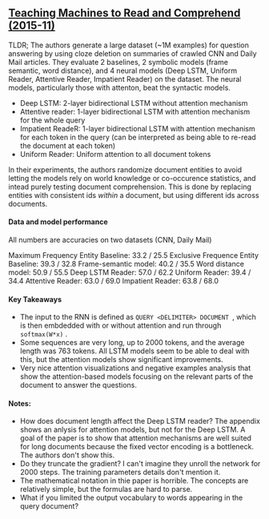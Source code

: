 ## [Teaching Machines to Read and Comprehend (2015-11)](http://arxiv.org/abs/1506.03340)

TLDR; The authors generate a large dataset (~1M examples) for question answering by using cloze deletion on summaries of crawled CNN and Daily Mail articles. They evaluate 2 baselines, 2 symbolic models (frame semantic, word distance), and 4 neural models (Deep LSTM, Uniform Reader, Attentive Reader, Impatient Reader) on the dataset. The neural models, particularly those with attenton, beat the syntactic models.

- Deep LSTM: 2-layer bidirectional LSTM without attention mechanism
- Attentive reader: 1-layer bidirectional LSTM with attention mechanism for the whole query
- Impatient ReadeR: 1-layer bidirectional LSTM with attention mechanism for each token in the query (can be interpreted as being able to re-read the document at each token)
- Uniform Reader: Uniform attention to all document tokens

In their experiments, the authors randomize document entities to avoid letting the models rely on world knowledge or co-occurence statistics, and intead purely testing document comprehension. This is done by replacing entities with consistent ids *within* a document, but using different ids across documents.

#### Data and model performance

All numbers are accuracies on two datasets (CNN, Daily Mail)

Maximum Frequency Entity Baseline: 33.2 / 25.5
Exclusive Frequence Entity Baseline: 39.3 / 32.8
Frame-semantic model: 40.2 / 35.5
Word distance model: 50.9 / 55.5
Deep LSTM Reader: 57.0 / 62.2
Uniform Reader: 39.4 / 34.4
Attentive Reader: 63.0 / 69.0
Impatient Reader: 63.8 / 68.0


#### Key Takeaways

- The input to the RNN is defined as `QUERY <DELIMITER> DOCUMENT `, which is then embdedded with or without attention and run through `softmax(W*x)` .
- Some sequences are very long, up to 2000 tokens, and the average length was 763 tokens. All LSTM models seem to be able to deal with this, but the attention models show significant improvements.
- Very nice attention visualizations and negative examples analysis that show the attention-based models focusing on the relevant parts of the document to answer the questions.


#### Notes:

- How does document length affect the Deep LSTM reader? The appendix shows an anlysis for attention models, but not for the Deep LSTM. A goal of the paper is to show that attention mechanisms are well suited for long documents because the fixed vector encoding is a bottleneck. The authors don't show this.
- Do they truncate the gradient? I can't imagine they unroll the network for 2000 steps. The training parameters details don't mention it.
- The mathematical notation in thie paper is horrible. The concepts are relatively simple, but the formulas are hard to parse.
- What if you limited the output vocabulary to words appearing in the query document? 
